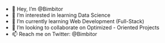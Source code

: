 - 👋 Hey, I’m @Bimbitor
- 👀 I’m interested in learning Data Science
- 🌱 I’m currently learning Web Development (Full-Stack)
- 💞️ I’m looking to collaborate on Optimized - Oriented Projects
- 📫 Reach me on Twitter: @Bimbitor

